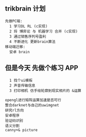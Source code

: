 ## trikbrain 计划
```
先做PC端:
  1 学习DL RL (c实现)
  2 将 博弈论 与 机器学习 合并 (c实现)
  3 通过销售序列号盈利
  4 不断进化 更新brain算法
移动端迁移:
  安卓 brain
```

## 但是今天 先做个练习 APP
```
  1 找个ui模板
  2 声音传输信息
  3 打印相机 仿手绘轮廓到现实相片的 &运算
```

```
opengl进行矩阵运算加速是否可行
整合darknet与自己的uwimgnet
研究rl方向
安卓程序
验证码识别
语义分割
canny+& picture

```
